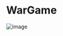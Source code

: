 # WarGame
![image](https://user-images.githubusercontent.com/65823376/199089628-833dc93f-a767-40c8-96b8-65a8d9383b13.png)
